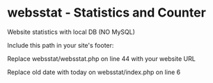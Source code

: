 # websstat - Statistics and Counter

Website statistics with local DB (NO MySQL)

Include this path in your site's footer: <?php include_once("websstat/websstat.php"); ?>

Replace websstat/websstat.php on line 44 with your website URL

Replace old date with today on websstat/index.php on line 6 

